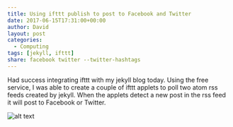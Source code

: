 ```yaml
---
title: Using ifttt publish to post to Facebook and Twitter
date: 2017-06-15T17:31:00+00:00
author: David
layout: post
categories:
  - Computing
tags: [jekyll, ifttt]
share: facebook twitter --twitter-hashtags
---
```

Had success integrating ifttt with my jekyll blog today.  Using the free service, I was able to create a couple of ifttt applets to poll two
atom rss feeds created by jekyll.  When the applets detect a new post in the rss feed it will post to Facebook or Twitter.

![alt text](http://blog.bitbox.ca/public/img/Facebook.png "Facebook image")
